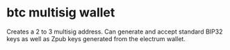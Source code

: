 # btc multisig wallet

Creates a 2 to 3 multisig address.
Can generate and accept standard BIP32 keys as well as Zpub keys generated from the electrum wallet.
